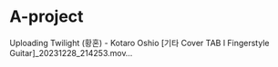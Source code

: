 # A-project

Uploading Twilight (황혼) - Kotaro Oshio [기타 Cover  TAB l Fingerstyle Guitar]_20231228_214253.mov…

